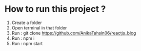 # How to run this project ?

1) Create a folder
2) Open terminal in that folder
3) Run : git clone https://github.com/AnikaTahsin06/reactjs_blog
4) Run : npm i
5) Run : npm start
